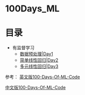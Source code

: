 # 100Days_ML

# 目录
- 有监督学习
  - [数据预处理|Day1](https://github.com/nanke4869/100Days_ML/blob/main/Day1/Data%20PreProcessing.ipynb) 
  - [简单线性回归|Day2](https://github.com/nanke4869/100Days_ML/blob/main/Day2/%E7%AE%80%E5%8D%95%E7%BA%BF%E6%80%A7%E5%9B%9E%E5%BD%92%E6%A8%A1%E5%9E%8B.ipynb)
  - [多元线性回归|Day3](https://github.com/nanke4869/100Days_ML/blob/main/Day3/%E5%A4%9A%E5%85%83%E7%BA%BF%E6%80%A7%E5%9B%9E%E5%BD%92.ipynb)


参考：
[英文版100-Days-Of-ML-Code](https://github.com/Avik-Jain/100-Days-Of-ML-Code)


[中文版100-Days-Of-ML-Code](https://github.com/MLEveryday/100-Days-Of-ML-Code)
